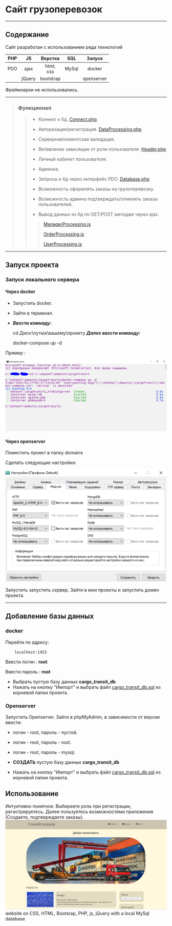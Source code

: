 # Сайт грузоперевозок

***

## Содержание

Сайт разработан с использованием ряда технологий

| PHP |   JS   |    Верстка     |  SQL  |   Запуск   |
|:---:|:------:|:--------------:|:-----:|:----------:|
| PDO |  ajax  | html,<br/> css | MySql |   docker   |
|     | jQuery |   bootstrap    |       | openserver |

Фреймоврки не использовались.
___
> ### Функционал
>> * Коннект к бд. [Connect.php](src%2FApp%2FDatabase%2FConnect.php).
>>
>> * Авторизация/регистрация. [DataProcessing.php](src%2FApp%2FDatabase%2FDataProcessing.php)
>>
>> * Серверная/клиентская валидация.
>>
>> * Ветввление зависящие от роли пользователя. [Header.php](src%2FApp%2FInclude%2FHeader.php)
>>
>> * Личный кабинет пользователя.
>>
>> * Админка.
>>
>> * Запросы к бд через интерфейс PDO. [Database.php](src%2FApp%2FDatabase%2FDatabase.php)
>>
>> * Возможность оформлять заказы на грузоперевозку.
>>
>> * Возможность админа подтверждать/отменять заказы пользователей.
>>
>> * Вывод данных из бд по GET/POST методам через ajax.
>>> [ManagerProcessing.js](src%2Fassets%2Fjs%2FManagerProcessing.js)
>>>
>>> [OrderProcessing.js](src%2Fassets%2Fjs%2FOrderProcessing.js)
>>>
>>> [UserProcessing.js](src%2Fassets%2Fjs%2FUserProcessing.js)

___

## Запуск проекта

### Запуск локального сервера

#### Через docker

* Запустить docker.

* Зайти в терминал.

* ___Ввести комнаду:___
        

    cd Диск:\путь\к\вашему\проекту
___Далее ввести команду:___

    docker-compose up -d

Пример :

![img.png](preview/img.png)

#### Через openserver

Поместить проект в папку domains

Сделать следующие настройки:

![img_1.png](preview/img_1.png)

Запустить запустить сервер. Зайти в мои проекты и запустить домен проекта.
___
## Добавление базы данных

### docker

Перейти по адресу:

        localhost:1453

Ввести логин : __root__

Ввести пароль : __root__

* Выбрать пустую базу данных __cargo_transit_db__
* Нажать на кнопку "Импорт" и выбрать файл [cargo_transit_db.sql](cargo_transit_db.sql) из корневой папки проекта.

### Openserver

Запустить Openserver. Зайти в phpMyAdmin, в зависимости от версии ввести:

* логин - root, пароль - пустой.
* логин - root, пароль - root.
* логин - root, пароль - mysql.

* __СОЗДАТЬ__ пустую базу данных __cargo_transit_db__
* Нажать на кнопку "Импорт" и выбрать файл [cargo_transit_db.sql](cargo_transit_db.sql) из корневой папки проекта.

## Использование

Интуитивно понятное. Выбираете роль при регистрации, регистрируетесь.
Далее пользуетесь возможностями приложения (Создаете, подтверждаете заказы).
![img_2.png](preview/img_2.png)
website on CSS, HTML, Bootsrap, PHP, js, jQuery with a local MySql database
